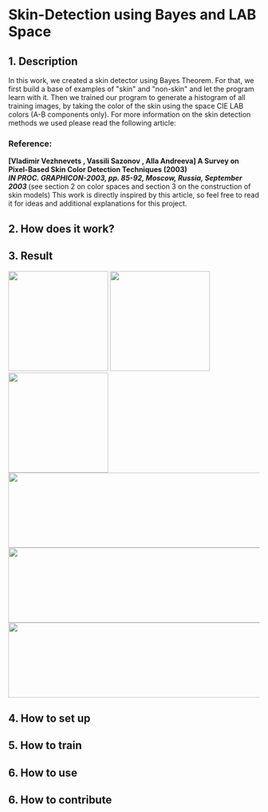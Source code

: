# Skin-Detection using Bayes and LAB Space
## 1. Description
In this work, we created a skin detector using Bayes Theorem. For that,
we first build a base of examples of "skin" and "non-skin" and let the program learn with it.
Then we trained our program to generate a histogram of all training images, by taking the color of the skin using the space
CIE LAB colors (A-B components only).
For more information on the skin detection methods we used please read the following article:
### Reference:
<b>[Vladimir Vezhnevets , Vassili Sazonov , Alla Andreeva] A Survey on Pixel-Based Skin Color Detection Techniques (2003) </b> </br>
<i><b> IN PROC. GRAPHICON-2003, pp. 85-92, Moscow, Russia, September 2003 </b></i>
(see section 2 on color spaces and section 3 on the construction of
skin models)
This work is directly inspired by this article, so feel free to read it for ideas and additional explanations for this project.
## 2. How does it work?


## 3. Result
<div style="align:center">
  <b><img src="https://raw.githubusercontent.com/Jassarpc/Skin-Detection/master/shoush.jpg" width="200" height="200"/></b>
  <b><img src="https://raw.githubusercontent.com/Jassarpc/Skin-Detection/master/detect_mask_shoush.jpg" width="200" height="200"/></b>
  <b><img src="https://raw.githubusercontent.com/Jassarpc/Skin-Detection/master/detect_output_shoush.jpg" width="200" height="200"/></b>
</div>
<div>
  <img src="https://raw.githubusercontent.com/Jassarpc/Skin-Detection/master/nefa.png" width="700" height="150"/>
  <img src="https://raw.githubusercontent.com/Jassarpc/Skin-Detection/master/detect_mask_nefa.png" width="700" height="150"/>
  <img src="https://raw.githubusercontent.com/Jassarpc/Skin-Detection/master/detect_output_nefa.png" width="700" height="150"/>
</div>

## 4. How to set up



## 5. How to train



## 6. How to use



## 6. How to contribute
